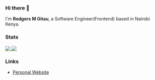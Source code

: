 ### Hi there 👋

I'm **Rodgers M Gitau**, a Software Engineer(Frontend) based in Nairobi Kenya.

### Stats

<a href="https://github.com/rodgersgitau/github-readme-stats">
  <img align="center" src="https://rodgersgitau-stats.vercel.app/api?username=rodgersgitau&count_private=true&show_icons=true&layout=compact&theme=tokyonight" />
</a>
<a href="https://github.com/rodgersgitau/github-readme-stats">
  <img align="center" src="https://rodgersgitau-stats.vercel.app/api/wakatime?username=rodgersgitau&custom_title=%27Wakatime%20Weekly%20Stats%27&layout=compact&theme=tokyonight" />
</a>

### Links
- [Personal Website](https://www.rodgersgitau.github.io)


<!--
**rodgersgitau/rodgersgitau** is a ✨ _special_ ✨ repository because its `README.md` (this file) appears on your GitHub profile.
-->
